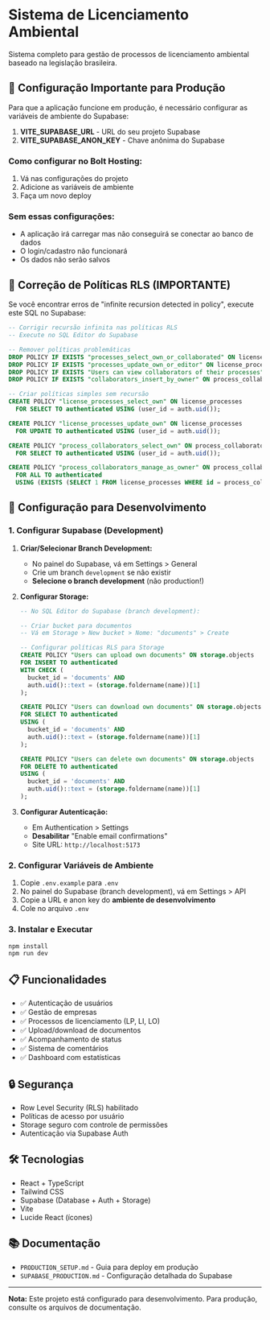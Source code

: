 # Sistema de Licenciamento Ambiental

Sistema completo para gestão de processos de licenciamento ambiental baseado na legislação brasileira.

## 🚨 Configuração Importante para Produção

Para que a aplicação funcione em produção, é necessário configurar as variáveis de ambiente do Supabase:

1. **VITE_SUPABASE_URL** - URL do seu projeto Supabase
2. **VITE_SUPABASE_ANON_KEY** - Chave anônima do Supabase

### Como configurar no Bolt Hosting:
1. Vá nas configurações do projeto
2. Adicione as variáveis de ambiente
3. Faça um novo deploy

### Sem essas configurações:
- A aplicação irá carregar mas não conseguirá se conectar ao banco de dados
- O login/cadastro não funcionará
- Os dados não serão salvos

## 🔧 Correção de Políticas RLS (IMPORTANTE)

Se você encontrar erros de "infinite recursion detected in policy", execute este SQL no Supabase:

```sql
-- Corrigir recursão infinita nas políticas RLS
-- Execute no SQL Editor do Supabase

-- Remover políticas problemáticas
DROP POLICY IF EXISTS "processes_select_own_or_collaborated" ON license_processes;
DROP POLICY IF EXISTS "processes_update_own_or_editor" ON license_processes;
DROP POLICY IF EXISTS "Users can view collaborators of their processes" ON process_collaborators;
DROP POLICY IF EXISTS "collaborators_insert_by_owner" ON process_collaborators;

-- Criar políticas simples sem recursão
CREATE POLICY "license_processes_select_own" ON license_processes
  FOR SELECT TO authenticated USING (user_id = auth.uid());

CREATE POLICY "license_processes_update_own" ON license_processes
  FOR UPDATE TO authenticated USING (user_id = auth.uid());

CREATE POLICY "process_collaborators_select_own" ON process_collaborators
  FOR SELECT TO authenticated USING (user_id = auth.uid());

CREATE POLICY "process_collaborators_manage_as_owner" ON process_collaborators
  FOR ALL TO authenticated
  USING (EXISTS (SELECT 1 FROM license_processes WHERE id = process_collaborators.process_id AND user_id = auth.uid()));
```

## 🚀 Configuração para Desenvolvimento

### 1. Configurar Supabase (Development)

1. **Criar/Selecionar Branch Development:**
   - No painel do Supabase, vá em Settings > General
   - Crie um branch `development` se não existir
   - **Selecione o branch development** (não production!)

2. **Configurar Storage:**
   ```sql
   -- No SQL Editor do Supabase (branch development):
   
   -- Criar bucket para documentos
   -- Vá em Storage > New bucket > Nome: "documents" > Create
   
   -- Configurar políticas RLS para Storage
   CREATE POLICY "Users can upload own documents" ON storage.objects
   FOR INSERT TO authenticated
   WITH CHECK (
     bucket_id = 'documents' AND 
     auth.uid()::text = (storage.foldername(name))[1]
   );

   CREATE POLICY "Users can download own documents" ON storage.objects
   FOR SELECT TO authenticated
   USING (
     bucket_id = 'documents' AND 
     auth.uid()::text = (storage.foldername(name))[1]
   );

   CREATE POLICY "Users can delete own documents" ON storage.objects
   FOR DELETE TO authenticated
   USING (
     bucket_id = 'documents' AND 
     auth.uid()::text = (storage.foldername(name))[1]
   );
   ```

3. **Configurar Autenticação:**
   - Em Authentication > Settings
   - **Desabilitar** "Enable email confirmations"
   - Site URL: `http://localhost:5173`

### 2. Configurar Variáveis de Ambiente

1. Copie `.env.example` para `.env`
2. No painel do Supabase (branch development), vá em Settings > API
3. Copie a URL e anon key do **ambiente de desenvolvimento**
4. Cole no arquivo `.env`

### 3. Instalar e Executar

```bash
npm install
npm run dev
```

## 📋 Funcionalidades

- ✅ Autenticação de usuários
- ✅ Gestão de empresas
- ✅ Processos de licenciamento (LP, LI, LO)
- ✅ Upload/download de documentos
- ✅ Acompanhamento de status
- ✅ Sistema de comentários
- ✅ Dashboard com estatísticas

## 🔒 Segurança

- Row Level Security (RLS) habilitado
- Políticas de acesso por usuário
- Storage seguro com controle de permissões
- Autenticação via Supabase Auth

## 🛠️ Tecnologias

- React + TypeScript
- Tailwind CSS
- Supabase (Database + Auth + Storage)
- Vite
- Lucide React (ícones)

## 📚 Documentação

- `PRODUCTION_SETUP.md` - Guia para deploy em produção
- `SUPABASE_PRODUCTION.md` - Configuração detalhada do Supabase

---

**Nota:** Este projeto está configurado para desenvolvimento. Para produção, consulte os arquivos de documentação.